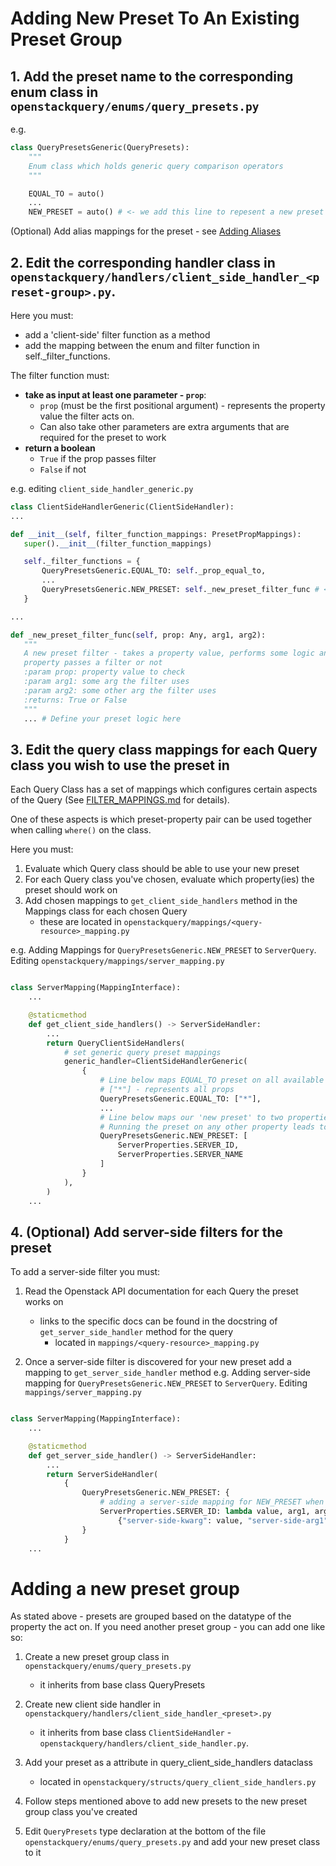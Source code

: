 # Adding New Preset To An Existing Preset Group

## **1. Add the preset name to the corresponding enum class in `openstackquery/enums/query_presets.py`**

e.g.
```python
class QueryPresetsGeneric(QueryPresets):
    """
    Enum class which holds generic query comparison operators
    """

    EQUAL_TO = auto()
    ...
    NEW_PRESET = auto() # <- we add this line to repesent a new preset enum belonging to the 'Generic' group
```

(Optional) Add alias mappings for the preset - see [Adding Aliases](ADDING_ALIASES.md)

## **2. Edit the corresponding handler class in `openstackquery/handlers/client_side_handler_<preset-group>.py`.**

Here you must:
- add a 'client-side' filter function as a method
- add the mapping between the enum and filter function in self._filter_functions.

The filter function must:
- **take as input at least one parameter - `prop`**:
  - `prop` (must be the first positional argument) - represents the property value the filter acts on.
  - Can also take other parameters are extra arguments that are required for the preset to work
- **return a boolean**
   - `True` if the prop passes filter
   - `False` if not

e.g. editing `client_side_handler_generic.py`
```python
class ClientSideHandlerGeneric(ClientSideHandler):
...

def __init__(self, filter_function_mappings: PresetPropMappings):
   super().__init__(filter_function_mappings)

   self._filter_functions = {
       QueryPresetsGeneric.EQUAL_TO: self._prop_equal_to,
       ...
       QueryPresetsGeneric.NEW_PRESET: self._new_preset_filter_func # <- 2) add the enum-to-function mapping
   }

...

def _new_preset_filter_func(self, prop: Any, arg1, arg2):
   """
   A new preset filter - takes a property value, performs some logic and returns a boolean if
   property passes a filter or not
   :param prop: property value to check
   :param arg1: some arg the filter uses
   :param arg2: some other arg the filter uses
   :returns: True or False
   """
   ... # Define your preset logic here
```

## **3. Edit the query class mappings for each Query class you wish to use the preset in**
Each Query Class has a set of mappings which configures certain aspects of the Query (See [FILTER_MAPPINGS.md](FILTER_MAPPINGS.md) for details).

One of these aspects is which preset-property pair can be used together when calling `where()` on the class.

Here you must:
1. Evaluate which Query class should be able to use your new preset
2. For each Query class you've chosen, evaluate which property(ies) the preset should work on
3. Add chosen mappings to `get_client_side_handlers` method in the Mappings class for each chosen Query
   - these are located in `openstackquery/mappings/<query-resource>_mapping.py`

e.g. Adding Mappings for `QueryPresetsGeneric.NEW_PRESET` to `ServerQuery`. Editing `openstackquery/mappings/server_mapping.py`
```python

class ServerMapping(MappingInterface):
    ...

    @staticmethod
    def get_client_side_handlers() -> ServerSideHandler:
        ...
        return QueryClientSideHandlers(
            # set generic query preset mappings
            generic_handler=ClientSideHandlerGeneric(
                {
                    # Line below maps EQUAL_TO preset on all available properties
                    # ["*"] - represents all props
                    QueryPresetsGeneric.EQUAL_TO: ["*"],
                    ...
                    # Line below maps our 'new preset' to two properties which the preset can run on
                    # Running the preset on any other property leads to an error
                    QueryPresetsGeneric.NEW_PRESET: [
                        ServerProperties.SERVER_ID,
                        ServerProperties.SERVER_NAME
                    ]
                }
            ),
        )
    ...
```

## **4. (Optional) Add server-side filters for the preset**

To add a server-side filter you must:
1. Read the Openstack API documentation for each Query the preset works on
    - links to the specific docs can be found in the docstring of `get_server_side_handler` method for the query
      - located in `mappings/<query-resource>_mapping.py`

2. Once a server-side filter is discovered for your new preset add a mapping to `get_server_side_handler` method
e.g. Adding server-side mapping for `QueryPresetsGeneric.NEW_PRESET` to `ServerQuery`. Editing `mappings/server_mapping.py`
```python

class ServerMapping(MappingInterface):
    ...

    @staticmethod
    def get_server_side_handler() -> ServerSideHandler:
        ...
        return ServerSideHandler(
            {
                QueryPresetsGeneric.NEW_PRESET: {
                    # adding a server-side mapping for NEW_PRESET when given SERVER_ID
                    ServerProperties.SERVER_ID: lambda value, arg1, arg2:
                        {"server-side-kwarg": value, "server-side-arg1": arg1, "server-side-arg2": arg2}
                }
            }
    ...
```

# **Adding a new preset group**

As stated above - presets are grouped based on the datatype of the property the act on. If you need another preset
group - you can add one like so:

1. Create a new preset group class in `openstackquery/enums/query_presets.py`
    - it inherits from base class QueryPresets


2. Create new client side handler in `openstackquery/handlers/client_side_handler_<preset>.py`
   - it inherits from base class `ClientSideHandler` - `openstackquery/handlers/client_side_handler.py`.


3. Add your preset as a attribute in query_client_side_handlers dataclass
   - located in `openstackquery/structs/query_client_side_handlers.py`


4. Follow steps mentioned above to add new presets to the new preset group class you've created

5. Edit `QueryPresets` type declaration at the bottom of the file `openstackquery/enums/query_presets.py` and add your new
preset class to it
